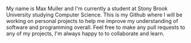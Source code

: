 My name is Max Muller and I'm currently a student at Stony Brook University studying Computer Science.
This is my Github where I will be working on personal projects to help me improve my understanding of software and programming overall.
Feel free to make any pull requests to any of my projects, I'm always happy to to collaborate and learn.

<!---
maxmuller00/maxmuller00 is a ✨ special ✨ repository because its `README.md` (this file) appears on your GitHub profile.
You can click the Preview link to take a look at your changes.
--->
